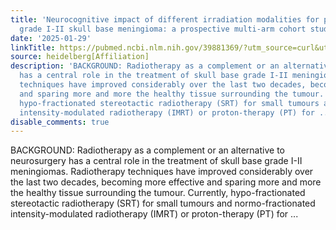 ```yaml
---
title: 'Neurocognitive impact of different irradiation modalities for patients with
  grade I-II skull base meningioma: a prospective multi-arm cohort study (CANCER COG)'
date: '2025-01-29'
linkTitle: https://pubmed.ncbi.nlm.nih.gov/39881369/?utm_source=curl&utm_medium=rss&utm_campaign=pubmed-2&utm_content=1FakS-2QOkCT8HsMOQP1bCRQ4YzyumYOmxmF0moLsQ3dFB1E9V&fc=20220326224207&ff=20250130170945&v=2.18.0.post9+e462414
source: heidelberg[Affiliation]
description: 'BACKGROUND: Radiotherapy as a complement or an alternative to neurosurgery
  has a central role in the treatment of skull base grade I-II meningiomas. Radiotherapy
  techniques have improved considerably over the last two decades, becoming more effective
  and sparing more and more the healthy tissue surrounding the tumour. Currently,
  hypo-fractionated stereotactic radiotherapy (SRT) for small tumours and normo-fractionated
  intensity-modulated radiotherapy (IMRT) or proton-therapy (PT) for ...'
disable_comments: true
---
```

BACKGROUND: Radiotherapy as a complement or an alternative to neurosurgery has a central role in the treatment of skull base grade I-II meningiomas. Radiotherapy techniques have improved considerably over the last two decades, becoming more effective and sparing more and more the healthy tissue surrounding the tumour. Currently, hypo-fractionated stereotactic radiotherapy (SRT) for small tumours and normo-fractionated intensity-modulated radiotherapy (IMRT) or proton-therapy (PT) for ...
